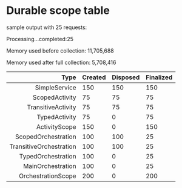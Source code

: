 # Durable scope table

sample output with 25 requests:

Processing...completed:25

Memory used before collection:       11,705,688

Memory used after full collection:   5,708,416


|Type |Created| Disposed| Finalized|
|--:|--|--|--|
|SimpleService |150| 150| 150|
|ScopedActivity |75| 75| 75|
|TransitiveActivity |75| 75| 75|
|TypedActivity |75| 0| 75|
|ActivityScope |150| 0| 150|
|ScopedOrchestration |100| 100| 25|
|TransitiveOrchestration |100| 100| 25|
|TypedOrchestration |100| 0| 25|
|MainOrchestration |100| 0| 25|
|OrchestrationScope |200| 0| 200|

	